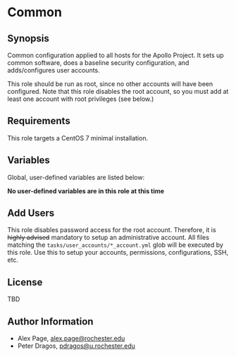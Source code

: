 
Common
=========
Synopsis
----

Common configuration applied to all hosts for the Apollo Project.  It sets up common software, does a baseline security configuration, and adds/configures user accounts. 

This role should be run as root, since no other accounts will have been configured. Note that this role disables the root account, so you must add at least one account with root privileges (see below.)

Requirements
------------
This role targets a CentOS 7 minimal installation. 


Variables
--------------
Global, user-defined variables are listed below:

**No user-defined variables are in this role at this time**

Add Users
-----
This role disables password access for the root account. Therefore, it is ~~highly advised~~ mandatory to setup an administrative account.
All files matching the `tasks/user_accounts/*_account.yml` glob will be executed by this role. Use this to setup your accounts, permissions, configurations, SSH, etc.
 
License
-------
TBD 

Author Information
------------------

* Alex Page, <alex.page@rochester.edu>
* Peter Dragos, <pdragos@u.rochester.edu>

